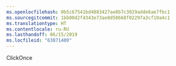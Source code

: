 ```yaml
---
ms.openlocfilehash: 0b5c67541bd4883427ae8b7c3029adde6ae7fbc1
ms.sourcegitcommit: 1bb00d2f4343e73ae8d58668f02297a3cf10a4c1
ms.translationtype: HT
ms.contentlocale: ru-RU
ms.lasthandoff: 06/15/2019
ms.locfileid: "63871400"
---
```

ClickOnce